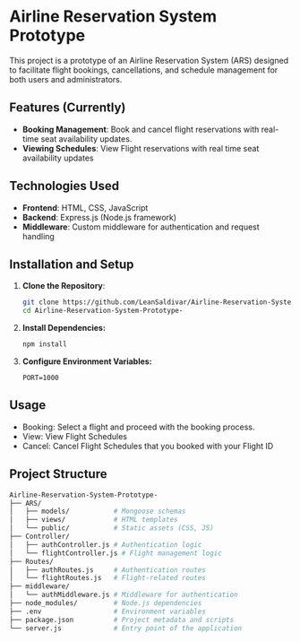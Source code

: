 # Airline Reservation System Prototype

This project is a prototype of an Airline Reservation System (ARS) designed to facilitate flight bookings, cancellations, and schedule management for both users and administrators.

## Features (Currently)
- **Booking Management**: Book and cancel flight reservations with real-time seat availability updates.
- **Viewing Schedules**: View Flight reservations with real time seat availability updates

## Technologies Used

- **Frontend**: HTML, CSS, JavaScript
- **Backend**: Express.js (Node.js framework)
- **Middleware**: Custom middleware for authentication and request handling

## Installation and Setup

1. **Clone the Repository**:
   ```bash
   git clone https://github.com/LeanSaldivar/Airline-Reservation-System-Prototype-.git
   cd Airline-Reservation-System-Prototype-
2. **Install Dependencies:**
   ```bash
   npm install
3. **Configure Environment Variables:**
   ```env
   PORT=1000
## Usage
- Booking: Select a flight and proceed with the booking process.
- View: View Flight Schedules
- Cancel: Cancel Flight Schedules that you booked with your Flight ID

## Project Structure
````bash
Airline-Reservation-System-Prototype-
├── ARS/
│   ├── models/           # Mongoose schemas
│   ├── views/            # HTML templates
│   └── public/           # Static assets (CSS, JS)
├── Controller/
│   ├── authController.js # Authentication logic
│   └── flightController.js # Flight management logic
├── Routes/
│   ├── authRoutes.js     # Authentication routes
│   └── flightRoutes.js   # Flight-related routes
├── middleware/
│   └── authMiddleware.js # Middleware for authentication
├── node_modules/         # Node.js dependencies
├── .env                  # Environment variables
├── package.json          # Project metadata and scripts
└── server.js             # Entry point of the application



   
